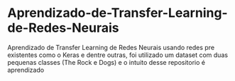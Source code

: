 # Aprendizado-de-Transfer-Learning-de-Redes-Neurais
Aprendizado de Transfer Learning de Redes Neurais usando redes pre existentes como o Keras e dentre outras, foi utilizado um dataset com duas pequenas classes (The Rock e Dogs) e o intuito desse repositorio é aprendizado

